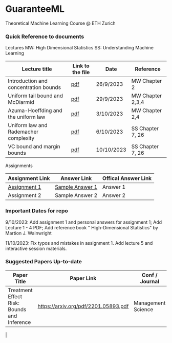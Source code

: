 # GuaranteeML
Theoretical Machine Learning Course @ ETH Zurich

### Quick Reference to documents
Lectures
MW: High Dimensional Statistics
SS: Understanding Machine Learning

| Lecture title | Link to the file | Date| Reference |
| ------------- | ------------- | ------------- | ------------- |
| Introduction and concentration bounds | [pdf](/Course%20Materials/lec1-handout.pdf)  | 26/9/2023   | MW Chapter 2  |
| Uniform tail bound and McDiarmid  | [pdf](/Course%20Materials/lec2-handout.pdf)  | 29/9/2023  | MW Chapter 2,3,4  |
| Azuma-Hoeffding and the uniform law  | [pdf](/Course%20Materials/lec3-handout.pdf)  | 3/10/2023  | MW Chapter 2,4	  |
|  Uniform law and Rademacher complexity  | [pdf](/Course%20Materials/lec4-handout.pdf)  | 6/10/2023  | SS Chapter 7, 26 |
| VC bound and margin bounds  | [pdf](/Course%20Materials/lec5-handout.pdf)  | 10/10/2023  | SS Chapter 7, 26 |

Assignments

| Assignment Link  | Answer Link | Offical Answer Link |
| ------------- | ------------- | ------------- |
| [Assignment 1](/Assignments/hw1-tex.pdf)  | [Sample Answer 1](/Assignments/myanswer1-tex.pdf)   | Answer 1  |
| Assignment 2  | Sample Answer 2  | Answer 2  |

### Important Dates for repo

9/10/2023: Add assignment 1 and personal answers for assignment 1; Add Lecture 1 - 4 PDF; Add reference book " High-Dimensional Statistics" by Martion J. Wainwright

11/10/2023: Fix typos and mistakes in assignment 1. Add lecture 5 and interactive session materials.

### Suggested Papers Up-to-date
| Paper Title  | Paper Link | Conf / Journal |
| ------------- | ------------- | ------------- |
| Treatment Effect Risk: Bounds and Inference | https://arxiv.org/pdf/2201.05893.pdf | Management Science |
| 